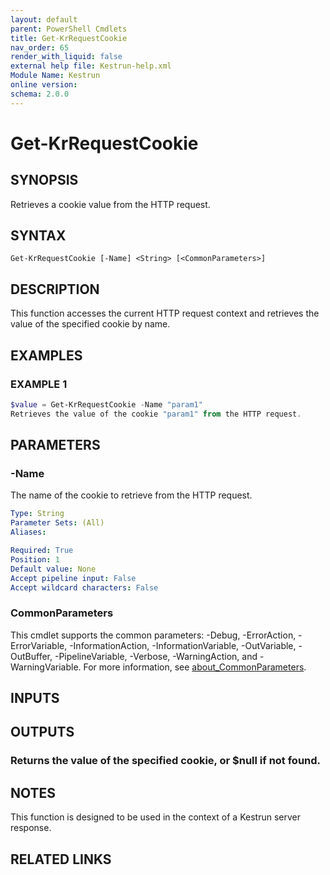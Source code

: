 ```yaml
---
layout: default
parent: PowerShell Cmdlets
title: Get-KrRequestCookie
nav_order: 65
render_with_liquid: false
external help file: Kestrun-help.xml
Module Name: Kestrun
online version:
schema: 2.0.0
---
```


# Get-KrRequestCookie

## SYNOPSIS
Retrieves a cookie value from the HTTP request.

## SYNTAX

```
Get-KrRequestCookie [-Name] <String> [<CommonParameters>]
```

## DESCRIPTION
This function accesses the current HTTP request context and retrieves the value
of the specified cookie by name.

## EXAMPLES

### EXAMPLE 1
```powershell
$value = Get-KrRequestCookie -Name "param1"
Retrieves the value of the cookie "param1" from the HTTP request.
```

## PARAMETERS

### -Name
The name of the cookie to retrieve from the HTTP request.

```yaml
Type: String
Parameter Sets: (All)
Aliases:

Required: True
Position: 1
Default value: None
Accept pipeline input: False
Accept wildcard characters: False
```

### CommonParameters
This cmdlet supports the common parameters: -Debug, -ErrorAction, -ErrorVariable, -InformationAction, -InformationVariable, -OutVariable, -OutBuffer, -PipelineVariable, -Verbose, -WarningAction, and -WarningVariable. For more information, see [about_CommonParameters](http://go.microsoft.com/fwlink/?LinkID=113216).

## INPUTS

## OUTPUTS

### Returns the value of the specified cookie, or $null if not found.
## NOTES
This function is designed to be used in the context of a Kestrun server response.

## RELATED LINKS
